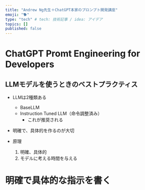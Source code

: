 ```yaml
---
title: "Andrew Ng先生＋ChatGPT本家のプロンプト開発講座"
emoji: "🐕"
type: "tech" # tech: 技術記事 / idea: アイデア
topics: []
published: false
---
```


# ChatGPT Promt Engineering for Developers

## LLMモデルを使うときのベストプラクティス

* LLMは2種類ある
    * BaseLLM
    * Instruction Tuned LLM（命令調整済み）
        * これが推奨される
* 明確で、具体的を作るのが大切

* 原理
    1. 明確、具体的
    2. モデルに考える時間を与える

# 明確で具体的な指示を書く

